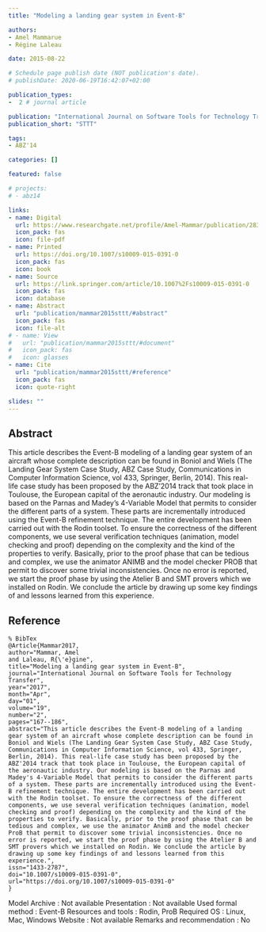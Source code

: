 ```yaml
---
title: "Modeling a landing gear system in Event-B"

authors:
- Amel Mammarue
- Régine Laleau

date: 2015-08-22

# Schedule page publish date (NOT publication's date).
# publishDate: 2020-06-19T16:42:07+02:00

publication_types:
-  2 # journal article

publication: "International Journal on Software Tools for Technology Transfer (STTT)"
publication_short: "STTT"

tags:
- ABZ'14

categories: []

featured: false

# projects:
# - abz14

links:
- name: Digital
  url: https://www.researchgate.net/profile/Amel-Mammar/publication/283184853_Modeling_a_Landing_Gear_System_in_Event-B/links/57a106fc08aeef35741b7e43/Modeling-a-Landing-Gear-System-in-Event-B.pdf
  icon_pack: fas
  icon: file-pdf
- name: Printed
  url: https://doi.org/10.1007/s10009-015-0391-0
  icon_pack: fas
  icon: book
- name: Source
  url: https://link.springer.com/article/10.1007%2Fs10009-015-0391-0
  icon_pack: fas
  icon: database
- name: Abstract
  url: "publication/mammar2015sttt/#abstract"
  icon_pack: fas
  icon: file-alt
# - name: View
#   url: "publication/mammar2015sttt/#document"
#   icon_pack: fas
#   icon: glasses
- name: Cite
  url: "publication/mammar2015sttt/#reference"
  icon_pack: fas
  icon: quote-right

slides: ""
---
```


## Abstract

This article describes the Event-B modeling of a landing gear system of an aircraft whose complete description can be found in Boniol and Wiels (The Landing Gear System Case Study, ABZ Case Study, Communications in Computer Information Science, vol 433, Springer, Berlin, 2014). This real-life case study has been proposed by the ABZ’2014 track that took place in Toulouse, the European capital of the aeronautic industry. Our modeling is based on the Parnas and Madey’s 4-Variable Model that permits to consider the different parts of a system. These parts are incrementally introduced using the Event-B refinement technique. The entire development has been carried out with the Rodin toolset. To ensure the correctness of the different components, we use several verification techniques (animation, model checking and proof) depending on the complexity and the kind of the properties to verify. Basically, prior to the proof phase that can be tedious and complex, we use the animator ANIMB and the model checker PROB that permit to discover some trivial inconsistencies. Once no error is reported, we start the proof phase by using the Atelier B and SMT provers which we installed on Rodin. We conclude the article by drawing up some key findings of and lessons learned from this experience.

<!-- ## Document

{{< embed-pdf url="/mammar2015sttt.pdf" >}}
-->

## Reference

~~~
% BibTex
@Article{Mammar2017,
author="Mammar, Amel
and Laleau, R{\'e}gine",
title="Modeling a landing gear system in Event-B",
journal="International Journal on Software Tools for Technology Transfer",
year="2017",
month="Apr",
day="01",
volume="19",
number="2",
pages="167--186",
abstract="This article describes the Event-B modeling of a landing gear system of an aircraft whose complete description can be found in Boniol and Wiels (The Landing Gear System Case Study, ABZ Case Study, Communications in Computer Information Science, vol 433, Springer, Berlin, 2014). This real-life case study has been proposed by the ABZ'2014 track that took place in Toulouse, the European capital of the aeronautic industry. Our modeling is based on the Parnas and Madey's 4-Variable Model that permits to consider the different parts of a system. These parts are incrementally introduced using the Event-B refinement technique. The entire development has been carried out with the Rodin toolset. To ensure the correctness of the different components, we use several verification techniques (animation, model checking and proof) depending on the complexity and the kind of the properties to verify. Basically, prior to the proof phase that can be tedious and complex, we use the animator AnimB and the model checker ProB that permit to discover some trivial inconsistencies. Once no error is reported, we start the proof phase by using the Atelier B and SMT provers which we installed on Rodin. We conclude the article by drawing up some key findings of and lessons learned from this experience.",
issn="1433-2787",
doi="10.1007/s10009-015-0391-0",
url="https://doi.org/10.1007/s10009-015-0391-0"
}
~~~

Model Archive : Not available
Presentation : Not available
Used formal method : Event-B
Resources and tools : Rodin, ProB
Required OS : Linux, Mac, Windows
Website : Not available
Remarks and recommendation : No
